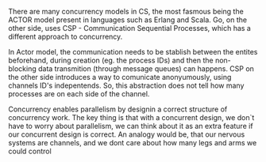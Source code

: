 There are many concurrency models in CS, the most fasmous being the ACTOR model present in languages such as Erlang and Scala. Go, on the other side, uses CSP - Communication Sequential Processes, which has a different approach to concurrency.

In Actor model, the communication needs to be stablish between the entites beforehand, during creation (eg. the process IDs) and then the non-blocking data transmition (through message queues) can happens. 
CSP on the other side introduces a way to comunicate anonyumously, using channels ID's indepentends. So, this abstraction does not tell how many processes are on each side of the channel.

Concurrency enables parallelism by designin a correct structure of concurrency work.
The key thing is that with a concurrent design, we don`t have to worry about parallelism, we can think about it as an extra feature if our concurrent design is correct.
An analogy would be, that our nervous systems are channels, and we dont care about how many legs and arms we could control
